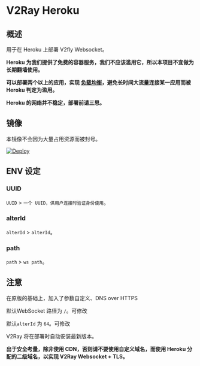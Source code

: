 # V2Ray Heroku

## 概述

用于在 Heroku 上部署 V2fly Websocket。

**Heroku 为我们提供了免费的容器服务，我们不应该滥用它，所以本项目不宜做为长期翻墙使用。**

**可以部署两个以上的应用，实现 [负载均衡](https://toutyrater.github.io/app/balance.html)，避免长时间大流量连接某一应用而被 Heroku 判定为滥用。**

**Heroku 的网络并不稳定，部署前请三思。**

## 镜像

本镜像不会因为大量占用资源而被封号。

[![Deploy](https://www.herokucdn.com/deploy/button.png)](https://dashboard.heroku.com/new?template=https%3A%2F%2Fgithub.com%2Fenxier%2Fv2fly-heroku)

## ENV 设定

### UUID

`UUID` > `一个 UUID，供用户连接时验证身份使用`。
### alterId

`alterId` > `alterId`。

### path

`path` > `ws path`。

## 注意
在原版的基础上，加入了参数自定义、DNS over HTTPS

默认WebSocket 路径为 `/`。可修改

默认`alterId` 为 `64`。可修改

V2Ray 将在部署时自动安装最新版本。

**出于安全考量，除非使用 CDN，否则请不要使用自定义域名，而使用 Heroku 分配的二级域名，以实现 V2Ray Websocket + TLS。**
